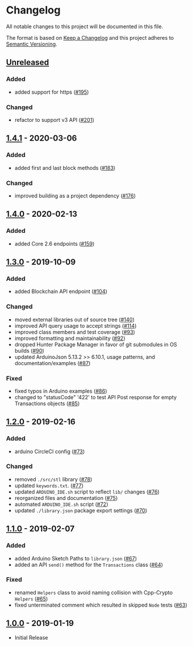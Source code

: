 # Changelog

All notable changes to this project will be documented in this file.

The format is based on [Keep a Changelog](http://keepachangelog.com/en/1.0.0/)
and this project adheres to [Semantic Versioning](http://semver.org/spec/v2.0.0.html).

## [Unreleased]

### Added
-   added support for https ([#195])

### Changed
-   refactor to support v3 API ([#201])

## [1.4.1] - 2020-03-06

### Added
-   added first and last block methods ([#183])

### Changed
-   improved building as a project dependency ([#176])

## [1.4.0] - 2020-02-13

### Added
-   added Core 2.6 endpoints ([#159])

## [1.3.0] - 2019-10-09

### Added
-   added Blockchain API endpoint ([#104])

### Changed
-   moved external libraries out of source tree ([#140])
-   improved API query usage to accept strings ([#114])
-   improved class members and test coverage ([#93])
-   improved formatting and maintainability ([#92])
-   dropped Hunter Package Manager in favor of git submodules in OS builds ([#90])
-   updated ArduinoJson 5.13.2 >> 6.10.1, usage patterns, and documentation/examples ([#87])

### Fixed
-   fixed typos in Arduino examples ([#86])
-   changed to "statusCode" '422' to test API Post response for empty Transactions objects ([#85])

## [1.2.0] - 2019-02-16

### Added
-   arduino CircleCI config ([#73])

### Changed
-   removed `./src/stl` library ([#78])
-   updated `keywords.txt`. ([#77])
-   updated `ARDUINO_IDE.sh` script to reflect `lib/` changes ([#76])
-   reorganized files and documentation ([#75])
-   automated `ARDUINO_IDE.sh` script ([#72])
-   updated `./library.json` package export settings ([#70])

## [1.1.0] - 2019-02-07

### Added
-   added Arduino Sketch Paths to `library.json` ([#67])
-   added an API `send()` method for the `Transactions` class ([#64])

### Fixed
-   renamed `Helpers` class to avoid naming collision with Cpp-Crypto `Helpers` ([#65])
-   fixed unterminated comment which resulted in skipped `Node` tests ([#63])

## [1.0.0] - 2019-01-19
-   Initial Release

[1.0.0]: https://github.com/ArkEcosystem/cpp-client/compare/1.0.0...master
[#63]: https://github.com/ArkEcosystem/cpp-client/pull/63
[#64]: https://github.com/ArkEcosystem/cpp-client/pull/64
[#65]: https://github.com/ArkEcosystem/cpp-client/pull/65
[#67]: https://github.com/ArkEcosystem/cpp-client/pull/67
[1.1.0]: https://github.com/ArkEcosystem/cpp-client/compare/1.0.0...1.1.0
[#70]: https://github.com/ArkEcosystem/cpp-client/pull/70
[#72]: https://github.com/ArkEcosystem/cpp-client/pull/72
[#73]: https://github.com/ArkEcosystem/cpp-client/pull/73
[#75]: https://github.com/ArkEcosystem/cpp-client/pull/75
[#76]: https://github.com/ArkEcosystem/cpp-client/pull/76
[#77]: https://github.com/ArkEcosystem/cpp-client/pull/77
[#78]: https://github.com/ArkEcosystem/cpp-client/pull/78
[1.2.0]: https://github.com/ArkEcosystem/cpp-client/compare/1.1.0...1.2.0
[#85]: https://github.com/ArkEcosystem/cpp-client/pull/85
[#86]: https://github.com/ArkEcosystem/cpp-client/pull/86
[#87]: https://github.com/ArkEcosystem/cpp-client/pull/87
[#90]: https://github.com/ArkEcosystem/cpp-client/pull/90
[#92]: https://github.com/ArkEcosystem/cpp-client/pull/92
[#93]: https://github.com/ArkEcosystem/cpp-client/pull/93
[#104]: https://github.com/ArkEcosystem/cpp-client/pull/104
[#114]: https://github.com/ArkEcosystem/cpp-client/pull/114
[#140]: https://github.com/ArkEcosystem/cpp-client/pull/140
[1.3.0]: https://github.com/ArkEcosystem/cpp-client/compare/1.2.0...1.3.0
[#159]: https://github.com/ArkEcosystem/cpp-client/pull/159
[1.4.0]: https://github.com/ArkEcosystem/cpp-client/compare/1.3.0...1.4.0
[#176]: https://github.com/ArkEcosystem/cpp-client/pull/176
[#183]: https://github.com/ArkEcosystem/cpp-client/pull/183
[1.4.1]: https://github.com/ArkEcosystem/cpp-client/compare/1.4.0...1.4.1
[#195]: https://github.com/ArkEcosystem/cpp-client/pull/195
[#201]: https://github.com/ArkEcosystem/cpp-client/pull/201
[Unreleased]: https://github.com/ArkEcosystem/cpp-client/compare/1.4.1...develop
